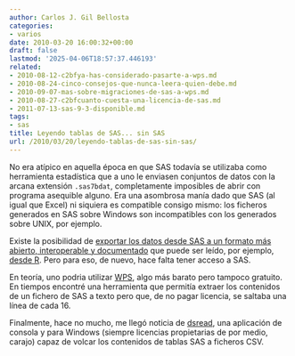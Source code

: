 ```yaml
---
author: Carlos J. Gil Bellosta
categories:
- varios
date: 2010-03-20 16:00:32+00:00
draft: false
lastmod: '2025-04-06T18:57:37.446193'
related:
- 2010-08-12-c2bfya-has-considerado-pasarte-a-wps.md
- 2010-08-24-cinco-consejos-que-nunca-leera-quien-debe.md
- 2010-09-07-mas-sobre-migraciones-de-sas-a-wps.md
- 2010-08-27-c2bfcuanto-cuesta-una-licencia-de-sas.md
- 2011-07-13-sas-9-3-disponible.md
tags:
- sas
title: Leyendo tablas de SAS... sin SAS
url: /2010/03/20/leyendo-tablas-de-sas-sin-sas/
---
```


No era atípico en aquella época en que SAS todavía se utilizaba como herramienta estadística que a uno le enviasen conjuntos de datos con la arcana extensión `.sas7bdat`, completamente imposibles de abrir con programa asequible alguno. Era una asombrosa manía dado que SAS (al igual que Excel) ni siquiera es compatible consigo mismo: los ficheros generados en SAS sobre Windows son incompatibles con los generados sobre UNIX, por ejemplo.

Existe la posibilidad de [exportar los datos desde SAS a un formato más abierto, interoperable y documentado](http://www.cpc.unc.edu/projects/china/data/documentation/sasxpt.html) que puede ser leído, por ejemplo, [desde R](http://gbi.agrsci.dk/~ejo/R/docs/SASImport.html). Pero para eso, de nuevo, hace falta tener acceso a SAS.

En teoría, uno podria utilizar [WPS](http://www.teamwpc.co.uk/products/wps), algo más barato pero tampoco gratuito. En tiempos encontré una herramienta que permitía extraer los contenidos de un fichero de SAS a texto pero que, de no pagar licencia, se saltaba una línea de cada 16.

Finalmente, hace no mucho, me llegó noticia de [dsread](http://www.oview.co.uk/dsread/), una aplicación de consola y para Windows (siempre licencias propietarias de por medio, carajo) capaz de volcar los contenidos de tablas SAS a ficheros CSV.